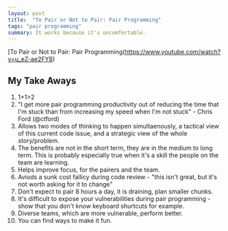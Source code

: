 ```yaml
---
layout: post
title:  "To Pair or Not to Pair: Pair Programming"
tags: "pair programming"
summary: It works because it's uncomfortable.
---
```


[To Pair or Not to Pair: Pair Programming(https://www.youtube.com/watch?v=u_eZ-ae2FY8)

## My Take Aways

1. 1+1>2
2. "I get more pair programming productivity out of reducing the time that I'm stuck than from increasing my speed when I'm not stuck" - Chris Ford (@ctford)
3. Allows two modes of thinking to happen simultaenously, a tactical view of this current code issue, and a strategic view of the whole story/problem.
4. The benefits are not in the short term, they are in the medium to long term. This is probably especially true when it's a skill the people on the team are learning.
5. Helps improve focus, for the pairers and the team.
6. Aviods a sunk cost fallicy during code review - "this isn't great, but it's not worth asking for it to change"
7. Don't expect to pair 8 hours a day, it is draining, plan smaller chunks.
8. It's difficult to expose your vulnerabilities during pair programming - show that you don't know keyboard shurtcuts for example.
9. Diverse teams, which are more vulnerable, perform better. 
10. You can find ways to make it fun.
